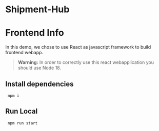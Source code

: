 # Shipment-Hub
# Frontend Info
In this demo, we chose to use React as javascript framework to build frontend webapp.

> **Warning:** In order to correctly use this react webapplication you should use Node 18.

## Install dependencies
```shell script
 npm i
```

## Run Local
```shell script
 npm run start
```